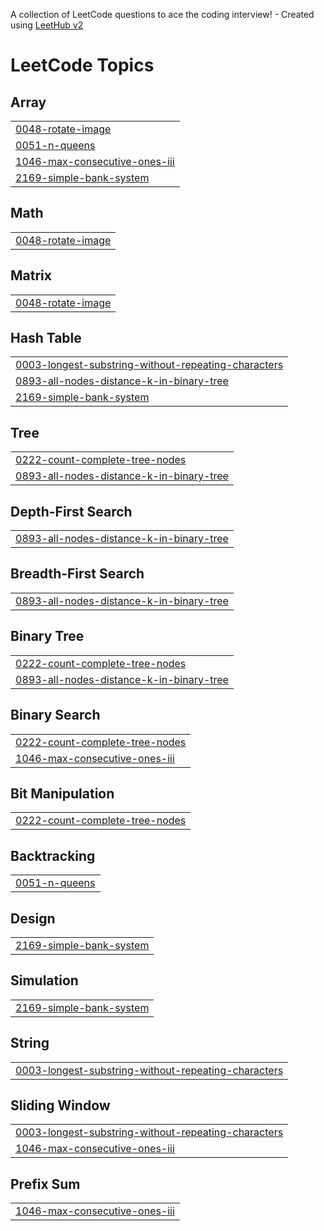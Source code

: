 A collection of LeetCode questions to ace the coding interview! - Created using [LeetHub v2](https://github.com/arunbhardwaj/LeetHub-2.0)
<!---LeetCode Topics Start-->
# LeetCode Topics
## Array
|  |
| ------- |
| [0048-rotate-image](https://github.com/KirtiMangal/DSA-LEETCODE/tree/master/0048-rotate-image) |
| [0051-n-queens](https://github.com/KirtiMangal/DSA-LEETCODE/tree/master/0051-n-queens) |
| [1046-max-consecutive-ones-iii](https://github.com/KirtiMangal/DSA-LEETCODE/tree/master/1046-max-consecutive-ones-iii) |
| [2169-simple-bank-system](https://github.com/KirtiMangal/DSA-LEETCODE/tree/master/2169-simple-bank-system) |
## Math
|  |
| ------- |
| [0048-rotate-image](https://github.com/KirtiMangal/DSA-LEETCODE/tree/master/0048-rotate-image) |
## Matrix
|  |
| ------- |
| [0048-rotate-image](https://github.com/KirtiMangal/DSA-LEETCODE/tree/master/0048-rotate-image) |
## Hash Table
|  |
| ------- |
| [0003-longest-substring-without-repeating-characters](https://github.com/KirtiMangal/DSA-LEETCODE/tree/master/0003-longest-substring-without-repeating-characters) |
| [0893-all-nodes-distance-k-in-binary-tree](https://github.com/KirtiMangal/DSA-LEETCODE/tree/master/0893-all-nodes-distance-k-in-binary-tree) |
| [2169-simple-bank-system](https://github.com/KirtiMangal/DSA-LEETCODE/tree/master/2169-simple-bank-system) |
## Tree
|  |
| ------- |
| [0222-count-complete-tree-nodes](https://github.com/KirtiMangal/DSA-LEETCODE/tree/master/0222-count-complete-tree-nodes) |
| [0893-all-nodes-distance-k-in-binary-tree](https://github.com/KirtiMangal/DSA-LEETCODE/tree/master/0893-all-nodes-distance-k-in-binary-tree) |
## Depth-First Search
|  |
| ------- |
| [0893-all-nodes-distance-k-in-binary-tree](https://github.com/KirtiMangal/DSA-LEETCODE/tree/master/0893-all-nodes-distance-k-in-binary-tree) |
## Breadth-First Search
|  |
| ------- |
| [0893-all-nodes-distance-k-in-binary-tree](https://github.com/KirtiMangal/DSA-LEETCODE/tree/master/0893-all-nodes-distance-k-in-binary-tree) |
## Binary Tree
|  |
| ------- |
| [0222-count-complete-tree-nodes](https://github.com/KirtiMangal/DSA-LEETCODE/tree/master/0222-count-complete-tree-nodes) |
| [0893-all-nodes-distance-k-in-binary-tree](https://github.com/KirtiMangal/DSA-LEETCODE/tree/master/0893-all-nodes-distance-k-in-binary-tree) |
## Binary Search
|  |
| ------- |
| [0222-count-complete-tree-nodes](https://github.com/KirtiMangal/DSA-LEETCODE/tree/master/0222-count-complete-tree-nodes) |
| [1046-max-consecutive-ones-iii](https://github.com/KirtiMangal/DSA-LEETCODE/tree/master/1046-max-consecutive-ones-iii) |
## Bit Manipulation
|  |
| ------- |
| [0222-count-complete-tree-nodes](https://github.com/KirtiMangal/DSA-LEETCODE/tree/master/0222-count-complete-tree-nodes) |
## Backtracking
|  |
| ------- |
| [0051-n-queens](https://github.com/KirtiMangal/DSA-LEETCODE/tree/master/0051-n-queens) |
## Design
|  |
| ------- |
| [2169-simple-bank-system](https://github.com/KirtiMangal/DSA-LEETCODE/tree/master/2169-simple-bank-system) |
## Simulation
|  |
| ------- |
| [2169-simple-bank-system](https://github.com/KirtiMangal/DSA-LEETCODE/tree/master/2169-simple-bank-system) |
## String
|  |
| ------- |
| [0003-longest-substring-without-repeating-characters](https://github.com/KirtiMangal/DSA-LEETCODE/tree/master/0003-longest-substring-without-repeating-characters) |
## Sliding Window
|  |
| ------- |
| [0003-longest-substring-without-repeating-characters](https://github.com/KirtiMangal/DSA-LEETCODE/tree/master/0003-longest-substring-without-repeating-characters) |
| [1046-max-consecutive-ones-iii](https://github.com/KirtiMangal/DSA-LEETCODE/tree/master/1046-max-consecutive-ones-iii) |
## Prefix Sum
|  |
| ------- |
| [1046-max-consecutive-ones-iii](https://github.com/KirtiMangal/DSA-LEETCODE/tree/master/1046-max-consecutive-ones-iii) |
<!---LeetCode Topics End-->